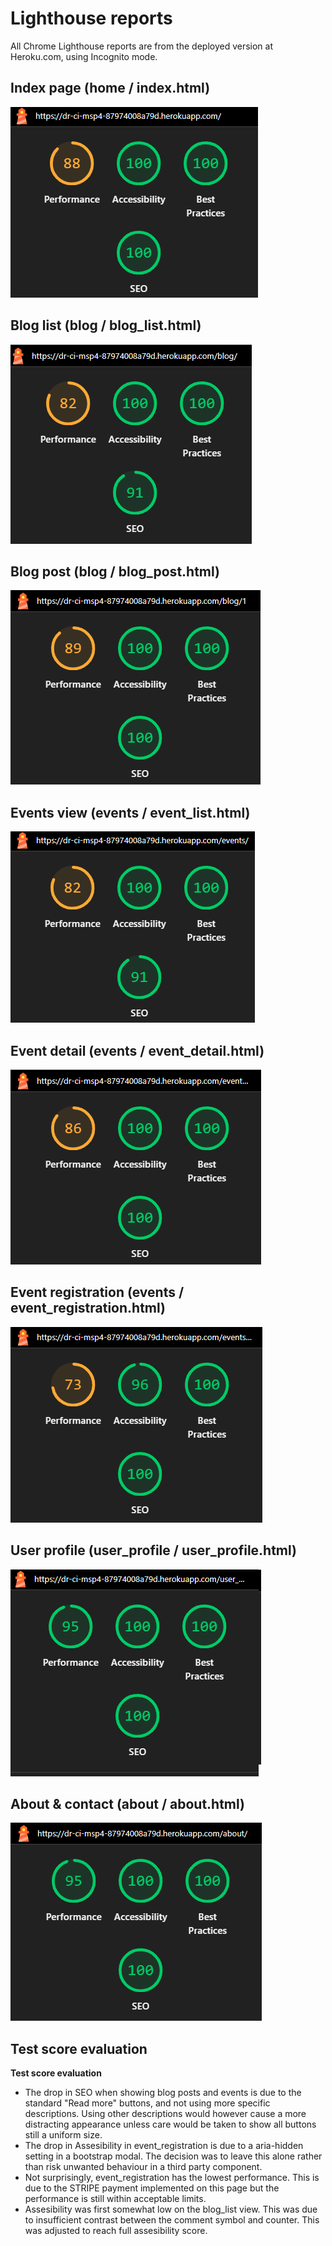 # Lighthouse reports

All Chrome Lighthouse reports are from the deployed version at Heroku.com, using Incognito mode.

## Index page (home / index.html)

![lighthouse_home.png](/static/readme/images/lighthouse_home.png)

## Blog list (blog / blog_list.html)

![lighthouse_blog.png](/static/readme/images/lighthouse_blog.png)

## Blog post (blog / blog_post.html)

![lighthouse_blog_post.png](/static/readme/images/lighthouse_blog_post.png)

## Events view (events / event_list.html)

![lighthouse_events.png](/static/readme/images/lighthouse_events.png)

## Event detail (events / event_detail.html)

![lighthouse_event_detail.png](/static/readme/images/lighthouse_event_detail.png)

## Event registration (events / event_registration.html)

![lighthouse_event_registration.png](/static/readme/images/lighthouse_event_registration.png)

## User profile (user_profile / user_profile.html)
![user_profile.png](/static/readme/images/lighthouse_user_profile.png)

## About & contact (about / about.html)
![](/static/readme/images/lighthouse_about.png)

## Test score evaluation

**Test score evaluation**
- The drop in SEO when showing blog posts and events is due to the standard "Read more" buttons, and not using more specific descriptions. Using other descriptions would however cause a more distracting appearance unless care would be taken to show all buttons still a uniform size.
- The drop in Assesibility in event_registration is due to a aria-hidden setting in a bootstrap modal. The decision was to leave this alone rather than risk unwanted behaviour in a third party component.
- Not surprisingly, event_registration has the lowest performance. This is due to the STRIPE payment implemented on this page but the performance is still within acceptable limits.
- Assesibility was first somewhat low on the blog_list view. This was due to insufficient contrast between the comment symbol and counter. This was adjusted to reach full assesibility score.